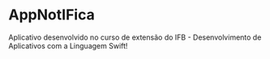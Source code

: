 # AppNotIFica
Aplicativo desenvolvido no curso de extensão do IFB - Desenvolvimento de Aplicativos com a Linguagem Swift!
